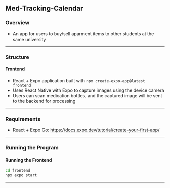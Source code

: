 ## Med-Tracking-Calendar

### Overview

- An app for users to buy/sell aparment items to other students at the same university

---

### Structure

#### Frontend

- React + Expo application built with `npx create-expo-app@latest frontend`
- Uses React Native with Expo to capture images using the device camera
- Users can scan medication bottles, and the captured image will be sent to the backend for processing

---

### Requirements

- React + Expo Go: https://docs.expo.dev/tutorial/create-your-first-app/

---

### Running the Program

#### Running the Frontend

```bash
cd frontend
npx expo start
```

---